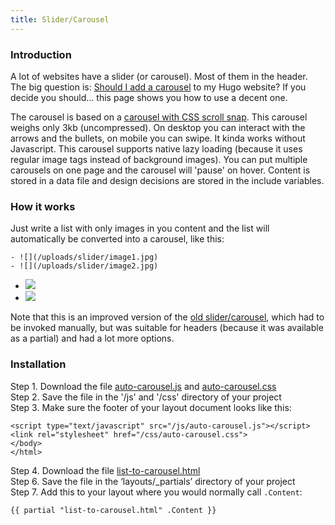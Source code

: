 ```yaml
---
title: Slider/Carousel
---
```


### Introduction

A lot of websites have a slider (or carousel). Most of them in the header. The big question is: [Should I add a carousel](https://shouldiuseacarousel.com/) to my Hugo website? If you decide you should... this page shows you how to use a decent one. 

The carousel is based on a [carousel with CSS scroll snap](https://codepen.io/joosts/pen/MWJBPgo). This carousel weighs only 3kb (uncompressed). On desktop you can interact with the arrows and the bullets, on mobile you can swipe. It kinda works without Javascript. This carousel supports native lazy loading (because it uses regular image tags instead of background images). You can put multiple carousels on one page and the carousel will 'pause' on hover. Content is stored in a data file and design decisions are stored in the include variables.

### How it works

Just write a list with only images in you content and the list will automatically be converted into a carousel, like this:

```
- ![](/uploads/slider/image1.jpg)
- ![](/uploads/slider/image2.jpg)
```

- ![](/uploads/slider/image1.jpg)
- ![](/uploads/slider/image2.jpg)

Note that this is an improved version of the [old slider/carousel](/add-ons/slider-carousel-manual), which had to be invoked manually, but was suitable for headers (because it was available as a partial) and had a lot more options.

### Installation

Step 1. Download the file [auto-carousel.js](https://raw.githubusercontent.com/jhvanderschee/hugocodex/main/static/js/auto-carousel.js) and [auto-carousel.css](https://raw.githubusercontent.com/jhvanderschee/hugocodex/main/static/css/auto-carousel.css)
<br />Step 2. Save the file in the '/js' and '/css' directory of your project
<br />Step 3. Make sure the footer of your layout document looks like this:

```
<script type="text/javascript" src="/js/auto-carousel.js"></script>
<link rel="stylesheet" href="/css/auto-carousel.css">
</body>
</html>
```
Step 4. Download the file [list-to-carousel.html](https://raw.githubusercontent.com/jhvanderschee/hugocodex/main/layouts/_partials/list-to-carousel.html)  
Step 6. Save the file in the ‘layouts/_partials’ directory of your project  
Step 7. Add this to your layout where you would normally call `.Content`:  
```
{{ partial "list-to-carousel.html" .Content }}
```